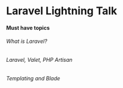 # Laravel Lightning Talk

#### Must have topics

###### What is Laravel?

###### Laravel, Valet, PHP Artisan

###### Templating and Blade